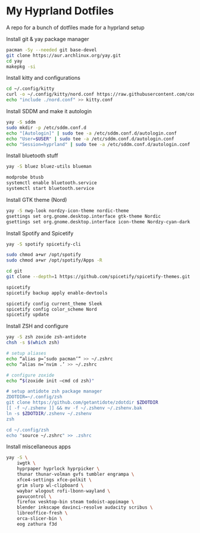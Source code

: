 # My Hyprland Dotfiles

A repo for a bunch of dotfiles made for a hyprland setup

Install git & yay package manager
```bash
pacman -Sy --needed git base-devel
git clone https://aur.archlinux.org/yay.git
cd yay
makepkg -si
```

Install kitty and configurations
```bash
cd ~/.config/kitty
curl -o ~/.config/kitty/nord.conf https://raw.githubusercontent.com/connorholyday/nord-kitty/master/nord.conf
echo "include ./nord.conf" >> kitty.conf
```

Install SDDM and make it autologin
```bash
yay -S sddm
sudo mkdir -p /etc/sddm.conf.d
echo "[Autologin]" | sudo tee -a /etc/sddm.conf.d/autologin.conf
echo "User=$USER" | sudo tee -a /etc/sddm.conf.d/autologin.conf
echo "Session=hyprland" | sudo tee -a /etc/sddm.conf.d/autologin.conf
```

Install bluetooth stuff
```bash
yay -S bluez bluez-utils blueman

modprobe btusb
systemctl enable bluetooth.service
systemctl start bluetooth.service
```

Install GTK theme (Nord)
```bash
yay -S nwg-look nordzy-icon-theme nordic-theme
gsettings set org.gnome.desktop.interface gtk-theme Nordic
gsettings set org.gnome.desktop.interface icon-theme Nordzy-cyan-dark
```

Install Spotify and Spicetify
```bash
yay -S spotify spicetify-cli

sudo chmod a+wr /opt/spotify
sudo chmod a+wr /opt/spotify/Apps -R

cd git
git clone --depth=1 https://github.com/spicetify/spicetify-themes.git

spicetify
spicetify backup apply enable-devtools

spicetify config current_theme Sleek
spicetify config color_scheme Nord
spicetify update
```

Install ZSH and configure
```bash
yay -S zsh zoxide zsh-antidote
chsh -s $(which zsh)

# setup aliases
echo “alias p=’sudo pacman’” >> ~/.zshrc
echo “alias n=’nvim .’ >> ~/.zshrc

# configure zoxide
echo “$(zoxide init –cmd cd zsh)"

# setup antidote zsh package manager
ZDOTDIR=~/.config/zsh
git clone https://github.com/getantidote/zdotdir $ZDOTDIR
[[ -f ~/.zshenv ]] && mv -f ~/.zshenv ~/.zshenv.bak
ln -s $ZDOTDIR/.zshenv ~/.zshenv
zsh

cd ~/.config/zsh
echo "source ~/.zshrc" >> .zshrc
```

Install miscellaneous apps
```bash
yay -S \
    iwgtk \
    hyprpaper hyprlock hyprpicker \
    thunar thunar-volman gvfs tumbler engrampa \
    xfce4-settings xfce-polkit \
    grim slurp wl-clipboard \
    waybar wlogout rofi-lbonn-wayland \
    pavucontrol \
    firefox vesktop-bin steam todoist-appimage \
    blender inkscape davinci-resolve audacity scribus \
    libreoffice-fresh \
    orca-slicer-bin \
    eog zathura f3d
```

